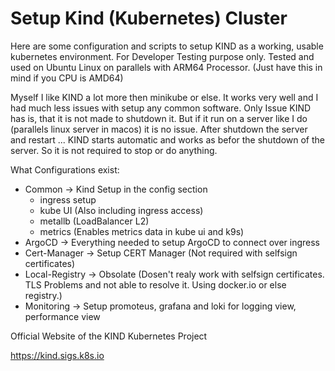 # Setup Kind (Kubernetes) Cluster

Here are some configuration and scripts to setup KIND as a working, usable kubernetes environment. For Developer Testing purpose only.
Tested and used on Ubuntu Linux on parallels with ARM64 Processor. (Just have this in mind if you CPU is AMD64)

Myself I like KIND a lot more then minikube or else. It works very well and I had much less issues with setup any common software.
Only Issue KIND has is, that it is not made to shutdown it. But if it run on a server like I do (parallels linux server in macos) it is no issue.
After shutdown the server and restart ... KIND starts automatic and works as befor the shutdown of the server. So it is not required to stop or do anything.

What Configurations exist:

 * Common         -> Kind Setup in the config section
   * ingress setup
   * kube UI (Also including ingress access)
   * metallb (LoadBalancer L2)
   * metrics (Enables metrics data in kube ui and k9s)
 * ArgoCD         -> Everything needed to setup ArgoCD to connect over ingress
 * Cert-Manager   -> Setup CERT Manager (Not required with selfsign certificates)
 * Local-Registry -> Obsolate (Dosen't realy work with selfsign certificates. TLS Problems and not able to resolve it. Using docker.io or else registry.)
 * Monitoring     -> Setup promoteus, grafana and loki for logging view, performance view  


Official Website of the KIND Kubernetes Project

https://kind.sigs.k8s.io
